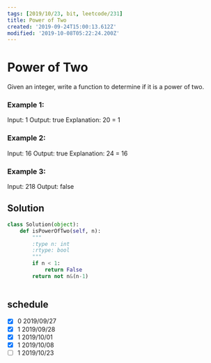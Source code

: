 ```yaml
---
tags: [2019/10/23, bit, leetcode/231]
title: Power of Two
created: '2019-09-24T15:00:13.612Z'
modified: '2019-10-08T05:22:24.200Z'
---
```


# Power of Two

Given an integer, write a function to determine if it is a power of two.

### Example 1:

Input: 1
Output: true 
Explanation: 20 = 1

### Example 2:

Input: 16
Output: true
Explanation: 24 = 16

### Example 3:

Input: 218
Output: false

## Solution

```python
class Solution(object):
    def isPowerOfTwo(self, n):
        """
        :type n: int
        :rtype: bool
        """
        if n < 1:
            return False
        return not n&(n-1)
        
```

## schedule

* [x] 0 2019/09/27
* [x] 1 2019/09/28
* [x] 1 2019/10/01
* [x] 1 2019/10/08
* [ ] 1 2019/10/23
